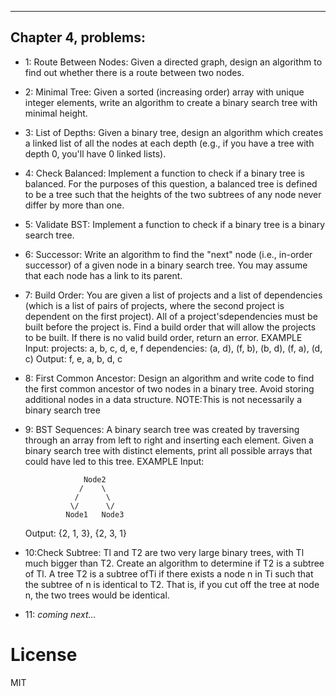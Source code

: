 ------------
Chapter 4, problems:
------------

* 1: Route Between Nodes: Given a directed graph, design an algorithm to find out whether there is a
     route between two nodes.
* 2: Minimal Tree: Given a sorted (increasing order) array with unique integer elements, write an algorithm to create 
     a binary search tree with minimal height.
* 3: List of Depths: Given a binary tree, design an algorithm which creates a linked list of all the nodes
     at each depth (e.g., if you have a tree with depth 0, you'll have 0 linked lists).
* 4: Check Balanced: Implement a function to check if a binary tree is balanced. For the purposes of
     this question, a balanced tree is defined to be a tree such that the heights of the two subtrees of any
     node never differ by more than one.
* 5: Validate BST: Implement a function to check if a binary tree is a binary search tree.
* 6: Successor: Write an algorithm to find the "next" node (i.e., in-order successor) of a given node in a
     binary search tree. You may assume that each node has a link to its parent.
* 7: Build Order: You are given a list of projects and a list of dependencies (which is a list of pairs of
     projects, where the second project is dependent on the first project). All of a project'sdependencies
     must be built before the project is. Find a build order that will allow the projects to be built. If there
     is no valid build order, return an error.
     EXAMPLE
     Input:
     projects: a, b, c, d, e, f
     dependencies: (a, d), (f, b), (b, d), (f, a), (d, c)
     Output: f, e, a, b, d, c
* 8: First Common Ancestor: Design an algorithm and write code to find the first common ancestor
     of two nodes in a binary tree. Avoid storing additional nodes in a data structure. NOTE:This is not
     necessarily a binary search tree
* 9: BST Sequences: A binary search tree was created by traversing through an array from left to right
     and inserting each element. Given a binary search tree with distinct elements, print all possible
     arrays that could have led to this tree.
     EXAMPLE
     Input: 
     
                   Node2
                  /    \
                 /      \
                \/      \/
               Node1   Node3
               
     Output: {2, 1, 3}, {2, 3, 1}
* 10:Check Subtree: Tl and T2 are two very large binary trees, with Tl much bigger than T2. Create an
     algorithm to determine if T2 is a subtree of Tl.
     A tree T2 is a subtree ofTi if there exists a node n in Ti such that the subtree of n is identical to T2.
     That is, if you cut off the tree at node n, the two trees would be identical.
* 11: _coming next..._

# License

MIT
